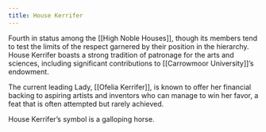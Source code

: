 ```yaml
---
title: House Kerrifer
---
```


Fourth in status among the [[High Noble Houses]], though its members tend to test the limits of the respect garnered by their position in the hierarchy. House Kerrifer boasts a strong tradition of patronage for the arts and sciences, including significant contributions to [[Carrowmoor University]]’s endowment.

The current leading Lady, [[Ofelia Kerrifer]], is known to offer her financial backing to aspiring artists and inventors who can manage to win her favor, a feat that is often attempted but rarely achieved.

House Kerrifer’s symbol is a galloping horse.